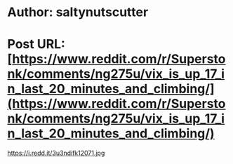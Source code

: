 # Author: saltynutscutter
# Post URL: [https://www.reddit.com/r/Superstonk/comments/ng275u/vix_is_up_17_in_last_20_minutes_and_climbing/](https://www.reddit.com/r/Superstonk/comments/ng275u/vix_is_up_17_in_last_20_minutes_and_climbing/)


https://i.redd.it/3u3ndifk12071.jpg